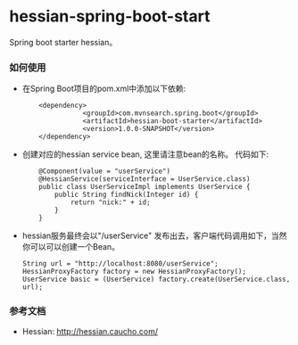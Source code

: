 hessian-spring-boot-start
=========================
Spring boot starter hessian。

### 如何使用

* 在Spring Boot项目的pom.xml中添加以下依赖:

          <dependency>
                     <groupId>com.mvnsearch.spring.boot</groupId>
                     <artifactId>hessian-boot-starter</artifactId>
                     <version>1.0.0-SNAPSHOT</version>
          </dependency>

* 创建对应的hessian service bean, 这里请注意bean的名称。 代码如下:

          @Component(value = "userService")
          @HessianService(serviceInterface = UserService.class)
          public class UserServiceImpl implements UserService {
              public String findNick(Integer id) {
                  return "nick:" + id;
              }
          }
          
* hessian服务最终会以"/userService" 发布出去，客户端代码调用如下，当然你可以可以创建一个Bean。

      String url = "http://localhost:8080/userService";
      HessianProxyFactory factory = new HessianProxyFactory();
      UserService basic = (UserService) factory.create(UserService.class, url);

### 参考文档

* Hessian: http://hessian.caucho.com/

